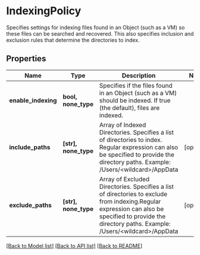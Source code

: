 # IndexingPolicy

Specifies settings for indexing files found in an Object (such as a VM) so these files can be searched and recovered. This also specifies inclusion and exclusion rules that determine the directories to index.

## Properties
Name | Type | Description | Notes
------------ | ------------- | ------------- | -------------
**enable_indexing** | **bool, none_type** | Specifies if the files found in an Object (such as a VM) should be indexed. If true (the default), files are indexed. | 
**include_paths** | **[str], none_type** | Array of Indexed Directories. Specifies a list of directories to index. Regular expression can also be specified to provide the directory paths. Example: /Users/&lt;wildcard&gt;/AppData | [optional] 
**exclude_paths** | **[str], none_type** | Array of Excluded Directories. Specifies a list of directories to exclude from indexing.Regular expression can also be specified to provide the directory paths. Example: /Users/&lt;wildcard&gt;/AppData | [optional] 

[[Back to Model list]](../README.md#documentation-for-models) [[Back to API list]](../README.md#documentation-for-api-endpoints) [[Back to README]](../README.md)


